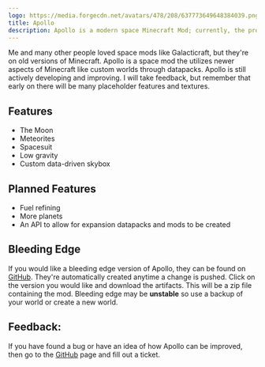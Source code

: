 ```yaml
---
logo: https://media.forgecdn.net/avatars/478/208/637773649648384039.png
title: Apollo
description: Apollo is a modern space Minecraft Mod; currently, the project is on pause.
---
```


Me and many other people loved space mods like Galacticraft, but they're on old versions of Minecraft. Apollo is a space mod the utilizes newer aspects of Minecraft like custom worlds through datapacks. Apollo is still actively developing and improving. I will take feedback, but remember that early on there will be many placeholder features and textures.

## Features

- The Moon
- Meteorites
- Spacesuit
- Low gravity
- Custom data-driven skybox

## Planned Features

- Fuel refining
- More planets
- An API to allow for expansion datapacks and mods to be created


## Bleeding Edge

If you would like a bleeding edge version of Apollo, they can be found on [GitHub](https://github.com/RyanThePinkHacker/Apollo-MC/actions). They're automatically created anytime a change is pushed. Click on the version you would like and download the artifacts. This will be a zip file containing the mod. Bleeding edge may be **unstable** so use a backup of your world or create a new world.

## Feedback:

If you have found a bug or have an idea of how Apollo can be improved, then go to the [GitHub](https://github.com/RyanThePinkHacker/Apollo-MC/issues) page and fill out a ticket.
